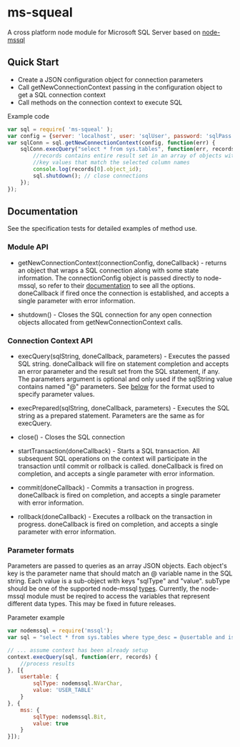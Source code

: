ms-squeal
=========

A cross platform node module for Microsoft SQL Server based on [node-mssql](https://www.npmjs.org/package/mssql)

## Quick Start

 * Create a JSON configuration object for connection parameters
 * Call getNewConnectionContext passing in the configuration object to get a SQL connection context
 * Call methods on the connection context to execute SQL

Example code
```js
var sql = require( 'ms-squeal' );
var config = {server: 'localhost', user: 'sqlUser', password: 'sqlPass', database: 'master'};
var sqlConn = sql.getNewConnectionContext(config, function(err) {
	sqlConn.execQuery("select * from sys.tables", function(err, records) {
		//records contains entire result set in an array of objects with
		//key values that match the selected column names
		console.log(records[0].object_id);
		sql.shutdown(); // close connections
	});
});
```

## Documentation

See the specification tests for detailed examples of method use.

### Module API

 * getNewConnectionContext(connectionConfig, doneCallback) - returns an object that wraps a SQL connection along with some state information. The connectionConfig object is passed directly to node-mssql, so refer to their [documentation](https://github.com/patriksimek/node-mssql#cfg-basic) to see all the options. doneCallback if fired once the connection is established, and accepts a single parameter with error information.

 * shutdown() - Closes the SQL connection for any open connection objects allocated from getNewConnectionContext calls.

### Connection Context API

  * execQuery(sqlString, doneCallback, parameters) - Executes the passed SQL string. doneCallback will fire on statement completion and accepts an error parameter and the result set from the SQL statement, if any. The parameters argument is optional and only used if the sqlString value contains named "@" parameters. See [below](#paramFormat) for the format used to specify parameter values.

  * execPrepared(sqlString, doneCallback, parameters) - Executes the SQL string as a prepared statement. Parameters are the same as for execQuery.

  * close() - Closes the SQL connection

  * startTransaction(doneCallback) - Starts a SQL transaction. All subsequent SQL operations on the context will participate in the transaction until commit or rollback is called. doneCallback is fired on completion, and accepts a single parameter with error information.

  * commit(doneCallback) - Commits a transaction in progress. doneCallback is fired on completion, and accepts a single parameter with error information.

  * rollback(doneCallback) - Executes a rollback on the transaction in progress. doneCallback is fired on completion, and accepts a single parameter with error information.


### <a name="paramFormat"></a>Parameter formats
  Parameters are passed to queries as an array JSON objects. Each object's key is the parameter name that should match an @ variable name in the SQL string. Each value is a sub-object with keys "sqlType" and "value". subType should be one of the supported node-mssql [types](https://github.com/patriksimek/node-mssql#data-types). Currently, the node-mssql module must be reqired to access the variables that represent different data types. This may be fixed in future releases.

Parameter example

```js
var nodemssql = require('mssql');
var sql = "select * from sys.tables where type_desc = @usertable and is_ms_shipped = @mss";

// ... assume context has been already setup
context.execQuery(sql, function(err, records) {
	//process results
}, [{
	usertable: {
		sqlType: nodemssql.NVarChar,
		value: 'USER_TABLE'
	}
}, {
	mss: {
		sqlType: nodemssql.Bit,
		value: true
	}
}]);
```